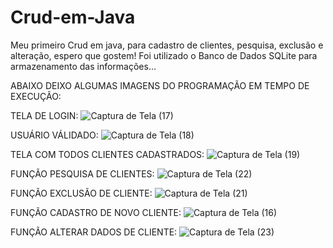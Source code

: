 # Crud-em-Java
Meu primeiro Crud em java, para cadastro de clientes, pesquisa, exclusão e alteração, espero que gostem!
Foi utilizado o Banco de Dados SQLite para armazenamento das informações...

ABAIXO DEIXO ALGUMAS IMAGENS DO PROGRAMAÇÃO EM TEMPO DE EXECUÇÃO:

TELA DE LOGIN:
![Captura de Tela (17)](https://github.com/BrenoBr001/Crud-em-Java/assets/129623940/ab50c616-ac19-4b05-bb93-639969fa73b9)

USUÁRIO VÁLIDADO:
![Captura de Tela (18)](https://github.com/BrenoBr001/Crud-em-Java/assets/129623940/5987636a-888b-42e9-b7cc-4e16df041923)

TELA COM TODOS CLIENTES CADASTRADOS:
![Captura de Tela (19)](https://github.com/BrenoBr001/Crud-em-Java/assets/129623940/e2b86301-fd89-4599-b44c-e3a898811e70)

FUNÇÃO PESQUISA DE CLIENTES:
![Captura de Tela (22)](https://github.com/BrenoBr001/Crud-em-Java/assets/129623940/80133885-3424-41c4-b7b2-3374b18e8fe6)

FUNÇÃO EXCLUSÃO DE CLIENTE:
![Captura de Tela (21)](https://github.com/BrenoBr001/Crud-em-Java/assets/129623940/52fad50d-783a-422e-a551-3fd1c057d647)

FUNÇÃO CADASTRO DE NOVO CLIENTE:
![Captura de Tela (16)](https://github.com/BrenoBr001/Crud-em-Java/assets/129623940/a1486b41-c73a-4e80-bd00-67c263cf3305)

FUNÇÃO ALTERAR DADOS DE CLIENTE:
![Captura de Tela (23)](https://github.com/BrenoBr001/Crud-em-Java/assets/129623940/d53ee386-0e35-42d9-ad3d-0bac4a704965)


